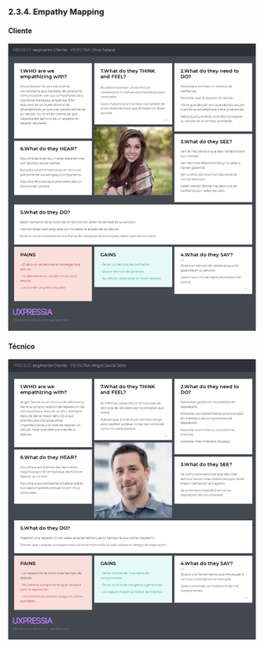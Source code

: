 ### 2.3.4. Empathy Mapping

#### Cliente

![texto_alternativo](ImgUsersPersonas/ClienteEmpathyMap.png)

#### Técnico

![texto_alternativo](ImgUsersPersonas/TecnicoEmpathyMap.png)